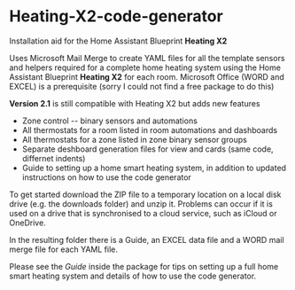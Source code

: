 # Heating-X2-code-generator
Installation aid for the Home Assistant Blueprint **Heating X2**

Uses Microsoft Mail Merge to create YAML files for all the template sensors and helpers required for a complete home heating system using the Home Assistant Blueprint **Heating X2** for each room. Microsoft Office (WORD and EXCEL) is a prerequisite (sorry I could not find a free package to do this) 

**Version 2.1** is still compatible with Heating X2 but adds new features 
- Zone control -- binary sensors and automations
- All thermostats for a room listed in room automations and dashboards 
- All thermostats for a zone listed in zone binary sensor groups
- Separate deshboard generation files for view and cards (same code, differnet indents)
- Guide to setting up a home smart heating system, in addition to updated instructions on how to use the code generator 

To get started download the ZIP file to a temporary location on a local disk drive (e.g. the downloads folder) and unzip it. Problems can occur if it is used on a drive that is synchronised to a cloud service, such as iCloud or OneDrive.

In the resulting folder there is a Guide, an EXCEL data file and a WORD mail merge file for each YAML file. 

Please see the *Guide* inside the package for tips on setting up a full home smart heating system and details of how to use the code generator. 

